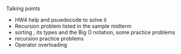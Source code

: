 Talking points
- HW4 help and psuedocode to solve it
- Recursion problem listed in the sample midterm
- sorting , its types and the Big O notation, some practice problems
- recursion practice problems
- Operator overloading 
